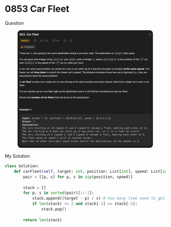 # 0853 Car Fleet

Question

<figure><img src="../.gitbook/assets/image.png" alt=""><figcaption></figcaption></figure>



My Solution

```python
class Solution:
    def carFleet(self, target: int, position: List[int], speed: List[int]) -> int:
        pair = [[p, s] for p, s in zip(position, speed)]

        stack = []
        for p, s in sorted(pair)[::-1]:
            stack.append((target - p) / s) # how many time need to get to the target
            if len(stack) >= 2 and stack[-1] <= stack[-2]:
                stack.pop()
        
        return len(stack)
```
